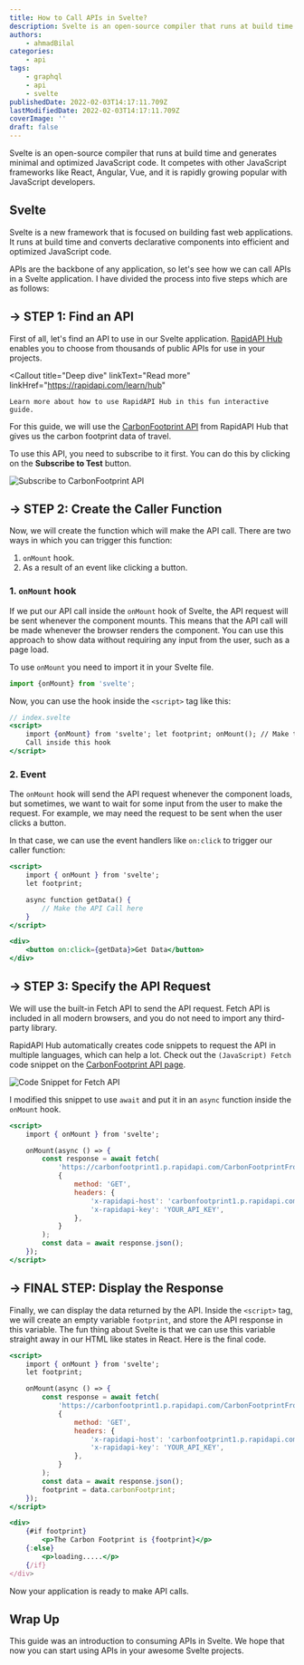 ```yaml
---
title: How to Call APIs in Svelte?
description: Svelte is an open-source compiler that runs at build time and generates minimal and optimized JavaScript code. It competes with other JavaScript frameworks like React, Angular, and Vue. This guide will demonstrate how you can consume APIs in a Svelte application.
authors:
    - ahmadBilal
categories:
    - api
tags:
    - graphql
    - api
    - svelte
publishedDate: 2022-02-03T14:17:11.709Z
lastModifiedDate: 2022-02-03T14:17:11.709Z
coverImage: ''
draft: false
---
```


<Lead>
	Svelte is an open-source compiler that runs at build time and generates
	minimal and optimized JavaScript code. It competes with other JavaScript
	frameworks like React, Angular, Vue, and it is rapidly growing popular with
	JavaScript developers.
</Lead>

## Svelte

Svelte is a new framework that is focused on building fast web applications. It runs at build time and converts declarative components into efficient and optimized JavaScript code.

APIs are the backbone of any application, so let's see how we can call APIs in a Svelte application. I have divided the process into five steps which are as follows:

## → STEP 1: Find an API

First of all, let's find an API to use in our Svelte application. [RapidAPI Hub](https://RapidAPI.com/hub?utm_source=RapidAPI.com/guides&utm_medium=DevRel&utm_campaign=DevRel) enables you to choose from thousands of public APIs for use in your projects.

<Callout
	title="Deep dive"
	linkText="Read more"
	linkHref="https://rapidapi.com/learn/hub"
>
	Learn more about how to use RapidAPI Hub in this fun interactive guide.
</Callout>

For this guide, we will use the [CarbonFootprint API](https://rapidapi.com/carbonandmore-carbonandmore-default/api/carbonfootprint1/?utm_source=RapidAPI.com/guides&utm_medium=DevRel&utm_campaign=DevRel) from RapidAPI Hub that gives us the carbon footprint data of travel.

To use this API, you need to subscribe to it first. You can do this by clicking on the **Subscribe to Test** button.

![Subscribe to CarbonFootprint API](https://raw.githubusercontent.com/RapidAPI/DevRel-Stack-Data/production/guides/posts/build-carbon-footprint-app/images/subscribe.png)

## → STEP 2: Create the Caller Function

Now, we will create the function which will make the API call. There are two ways in which you can trigger this function:

1. `onMount` hook.
2. As a result of an event like clicking a button.

### 1. `onMount` hook

If we put our API call inside the `onMount` hook of Svelte, the API request will be sent whenever the component mounts. This means that the API call will be made whenever the browser renders the component. You can use this approach to show data without requiring any input from the user, such as a page load.

To use `onMount` you need to import it in your Svelte file.

```jsx
import {onMount} from 'svelte';
```

Now, you can use the hook inside the `<script>` tag like this:

```jsx
// index.svelte
<script>
	import {onMount} from 'svelte'; let footprint; onMount(); // Make the API
	Call inside this hook
</script>
```

### 2. Event

The `onMount` hook will send the API request whenever the component loads, but sometimes, we want to wait for some input from the user to make the request. For example, we may need the request to be sent when the user clicks a button.

In that case, we can use the event handlers like `on:click` to trigger our caller function:

```jsx
<script>
    import { onMount } from 'svelte';
    let footprint;

    async function getData() {
        // Make the API Call here
    }
</script>

<div>
    <button on:click={getData}>Get Data</button>
</div>
```

## → STEP 3: Specify the API Request

We will use the built-in Fetch API to send the API request. Fetch API is included in all modern browsers, and you do not need to import any third-party library.

RapidAPI Hub automatically creates code snippets to request the API in multiple languages, which can help a lot. Check out the `(JavaScript) Fetch` code snippet on the [CarbonFootprint API page](https://rapidapi.com/carbonandmore-carbonandmore-default/api/carbonfootprint1/?utm_source=RapidAPI.com/guides&utm_medium=DevRel&utm_campaign=DevRel).

![Code Snippet for Fetch API](https://raw.githubusercontent.com/RapidAPI/DevRel-Stack-Data/production/guides/posts/call-apis-svelte/images/snippet.png)

I modified this snippet to use `await` and put it in an `async` function inside the `onMount` hook.

```jsx
<script>
    import { onMount } from 'svelte';

    onMount(async () => {
        const response = await fetch(
            'https://carbonfootprint1.p.rapidapi.com/CarbonFootprintFromCarTravel?distance=100&vehicle=SmallDieselCar',
            {
                method: 'GET',
                headers: {
                    'x-rapidapi-host': 'carbonfootprint1.p.rapidapi.com',
                    'x-rapidapi-key': 'YOUR_API_KEY',
                },
            }
        );
        const data = await response.json();
    });
</script>
```

## → FINAL STEP: Display the Response

Finally, we can display the data returned by the API. Inside the `<script>` tag, we will create an empty variable `footprint`, and store the API response in this variable. The fun thing about Svelte is that we can use this variable straight away in our HTML like states in React. Here is the final code.

```jsx
<script>
    import { onMount } from 'svelte';
    let footprint;

    onMount(async () => {
        const response = await fetch(
            'https://carbonfootprint1.p.rapidapi.com/CarbonFootprintFromCarTravel?distance=100&vehicle=SmallDieselCar',
            {
                method: 'GET',
                headers: {
                    'x-rapidapi-host': 'carbonfootprint1.p.rapidapi.com',
                    'x-rapidapi-key': 'YOUR_API_KEY',
                },
            }
        );
        const data = await response.json();
        footprint = data.carbonFootprint;
    });
</script>

<div>
    {#if footprint}
        <p>The Carbon Footprint is {footprint}</p>
    {:else}
        <p>loading.....</p>
    {/if}
</div>
```

Now your application is ready to make API calls.

## Wrap Up

This guide was an introduction to consuming APIs in Svelte. We hope that now you can start using APIs in your awesome Svelte projects.
